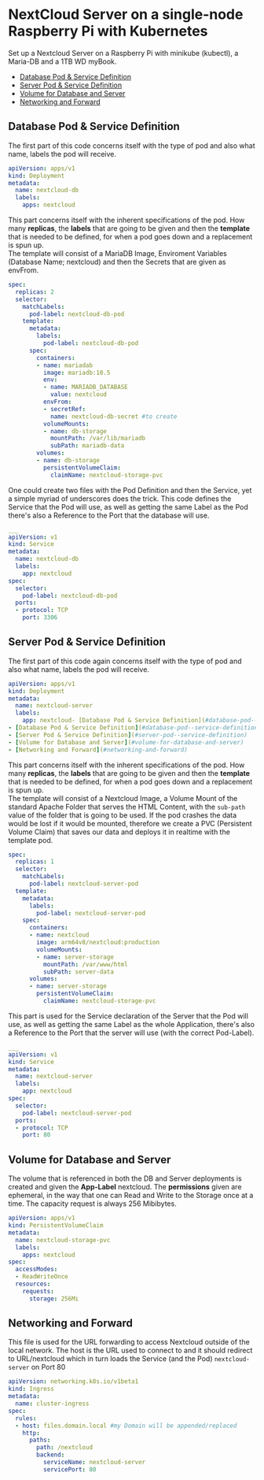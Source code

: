 # NextCloud Server on a single-node Raspberry Pi with Kubernetes
Set up a Nextcloud Server on a Raspberry Pi with minikube (kubectl), a Maria-DB and a 1TB WD myBook.

- [Database Pod & Service Definition](#database-pod--service-definition)
- [Server Pod & Service Definition](#server-pod--service-definition)
- [Volume for Database and Server](#volume-for-database-and-server)
- [Networking and Forward](#networking-and-forward)

## Database Pod & Service Definition
The first part of this code concerns itself with the type of pod and also what name, labels the pod will receive.

```yaml
apiVersion: apps/v1
kind: Deployment
metadata:
  name: nextcloud-db
  labels:
    apps: nextcloud
```
This part concerns itself with the inherent specifications of the pod. How many **replicas**, the **labels** that are going to be given and then the **template** that is needed to be defined, for when a pod goes down and a replacement is spun up.\
The template will consist of a MariaDB Image, Enviroment Variables (Database Name; nextcloud) and then the Secrets that are given as envFrom. 

```yaml
spec:
  replicas: 2
  selector:
    matchLabels:
      pod-label: nextcloud-db-pod
    template:
      metadata:
        labels:
          pod-label: nextcloud-db-pod
      spec:
        containers:
        - name: mariadab
          image: mariadb:10.5
          env:
          - name: MARIADB_DATABASE
            value: nextcloud
          envFrom:
          - secretRef:
            name: nextcloud-db-secret #to create
          volumeMounts:
          - name: db-storage
            mountPath: /var/lib/mariadb
            subPath: mariadb-data
        volumes:
        - name: db-storage
          persistentVolumeClaim:
            claimName: nextcloud-storage-pvc
```

One could create two files with the Pod Definition and then the Service, yet a simple myriad of underscores does the trick. This code defines the Service that the Pod will use, as well as getting the same Label as the Pod there's also a Reference to the Port that the database will use.

```yaml
___
apiVersion: v1
kind: Service
metadata:
  name: nextcloud-db
  labels:
    app: nextcloud
spec:
  selector:
    pod-label: nextcloud-db-pod
  ports:
  - protocol: TCP
    port: 3306
```

## Server Pod & Service Definition
The first part of this code again concerns itself with the type of pod and also what name, labels the pod will receive.

```yaml
apiVersion: apps/v1
kind: Deployment
metadata:
  name: nextcloud-server
  labels:
    app: nextcloud- [Database Pod & Service Definition](#database-pod--service-definition)
- [Database Pod & Service Definition](#database-pod--service-definition)
- [Server Pod & Service Definition](#server-pod--service-definition)
- [Volume for Database and Server](#volume-for-database-and-server)
- [Networking and Forward](#networking-and-forward)
```
This part concerns itself with the inherent specifications of the pod. How many **replicas**, the **labels** that are going to be given and then the **template** that is needed to be defined, for when a pod goes down and a replacement is spun up.\
The template will consist of a Nextcloud Image, a Volume Mount of the standard Apache Folder that serves the HTML Content, with the `sub-path` value of the folder that is going to be used. If the pod crashes the data would be lost if it would be mounted, therefore we create a PVC (Persistent Volume Claim) that saves our data and deploys it in realtime with the template pod. 
```yaml
spec:
  replicas: 1
  selector:
    matchLabels:
      pod-label: nextcloud-server-pod
  template:
    metadata:
      labels:
        pod-label: nextcloud-server-pod
    spec:
      containers:
      - name: nextcloud
        image: arm64v8/nextcloud:production
        volumeMounts:
        - name: server-storage
          mountPath: /var/www/html
          subPath: server-data
      volumes:
      - name: server-storage
        persistentVolumeClaim:
          claimName: nextcloud-storage-pvc
```
This part is used for the Service declaration of the Server that the Pod will use, as well as getting the same Label as the whole Application, there's also a Reference to the Port that the server will use (with the correct Pod-Label).

```yaml
___
apiVersion: v1
kind: Service
metadata:
  name: nextcloud-server
  labels:
    app: nextcloud
spec:
  selector:
    pod-label: nextcloud-server-pod
  ports:
  - protocol: TCP
    port: 80
```

## Volume for Database and Server
The volume that is referenced in both the DB and Server deployments is created and given the **App-Label** nextcloud. The **permissions** given are ephemeral, in the way that one can Read and Write to the Storage once at a time. The capacity request is always 256 Mibibytes.

```yaml
apiVersion: apps/v1
kind: PersistentVolumeClaim
metadata:
  name: nextcloud-storage-pvc
  labels:
    apps: nextcloud
spec:
  accessModes:
  - ReadWriteOnce
  resources:
    requests:
      storage: 256Mi
```

## Networking and Forward
This file is used for the URL forwarding to access Nextcloud outside of the local network. The host is the URL used to connect to and it should redirect to URL/nextcloud which in turn loads the Service (and the Pod) `nextcloud-server` on Port 80

```yaml
apiVersion: networking.k8s.io/v1beta1
kind: Ingress
metadata:
  name: cluster-ingress
spec:
  rules:
  - host: files.domain.local #my Domain will be appended/replaced
    http:
      paths:
        path: /nextcloud
        backend:
          serviceName: nextcloud-server
          servicePort: 80
```